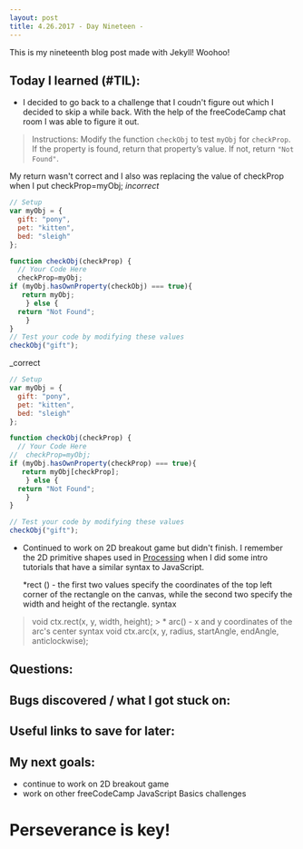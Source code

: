 ```yaml
---
layout: post
title: 4.26.2017 - Day Nineteen - 
---
```


This is my nineteenth blog post made with Jekyll! Woohoo! 

## Today I learned (#TIL):   


- I decided to go back to a challenge that I coudn't figure out which I decided to skip a while back.  With the help of the freeCodeCamp chat room I was able to figure it out.  

>Instructions:
>Modify the function `checkObj` to test `myObj` for `checkProp`. If the property is found, return that property’s value. If not, return `"Not Found"`.

My return wasn't correct and I also was replacing the value of checkProp when I put checkProp=myObj;
_incorrect_
```javascript
// Setup
var myObj = {
  gift: "pony",
  pet: "kitten",
  bed: "sleigh"
};

function checkObj(checkProp) {
  // Your Code Here
  checkProp=myObj;
if (myObj.hasOwnProperty(checkObj) === true){
   return myObj;
    } else { 
  return "Not Found";
    }
}
// Test your code by modifying these values
checkObj("gift");
```
_correct
```javascript
// Setup
var myObj = {
  gift: "pony",
  pet: "kitten",
  bed: "sleigh"
};

function checkObj(checkProp) {
  // Your Code Here
//  checkProp=myObj;
if (myObj.hasOwnProperty(checkProp) === true){
   return myObj[checkProp];
    } else { 
  return "Not Found";
    }
}

// Test your code by modifying these values
checkObj("gift");
```


- Continued to work on 2D breakout game but didn't finish.  I remember the 2D primitive shapes used in [Processing](https://processing.org/) when I did some intro tutorials that have a similar syntax to JavaScript.  

	*rect () - the first two values specify the coordinates of the top left corner of the rectangle on the canvas, while the second two specify the width and height of the rectangle.
	syntax
> void ctx.rect(x, y, width, height);
	> 
	* arc() - x and y coordinates of the arc's center
	syntax
> void ctx.arc(x, y, radius, startAngle, endAngle, anticlockwise);



## Questions:



## Bugs discovered / what I got stuck on:



## Useful links to save for later:



## My next goals:

- continue to work on 2D breakout game
- work on other freeCodeCamp JavaScript Basics challenges


# Perseverance is key!







